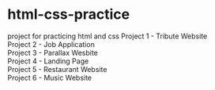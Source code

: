 # html-css-practice
project for practicing html and css
Project 1 - Tribute Website <br>
Project 2 - Job Application <br>
Project 3 - Parallax Wesbite <br>
Project 4 - Landing Page <br>
Project 5 - Restaurant Website <br>
Project 6 - Music Website
